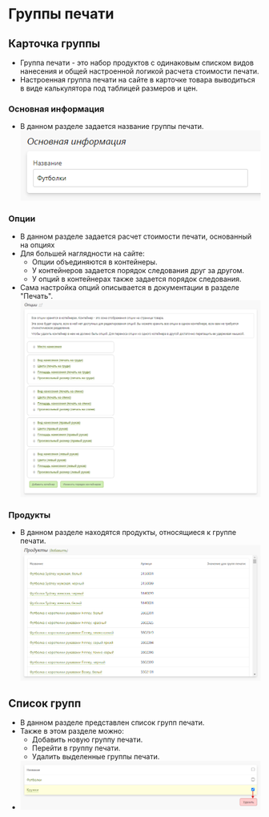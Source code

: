 # Группы печати
## Карточка группы
* Группа печати - это набор продуктов с одинаковым списком видов нанесения и общей настроенной логикой расчета стоимости печати.
* Настроенная группа печати на сайте в карточке товара выводиться в виде калькулятора под таблицей размеров и цен.

### Основная информация
* В данном разделе задается название группы печати.
![](../_media/gift/gift17.png)

### Опции
* В данном разделе задается расчет стоимости печати, основанный на опциях  
* Для большей наглядности на сайте:
    + Опции объединяются в контейнеры.
    + У контейнеров задается порядок следования друг за другом.
    + У опций в контейнерах также задается порядок следования. 
* Сама настройка опций описывается в документации в разделе "Печать".
![](../_media/gift/gift18.png)

### Продукты
* В данном разделе находятся продукты, относящиеся к группе печати.
![](../_media/gift/gift19.png)

## Список групп
* В данном разделе представлен список групп печати.
* Также в этом разделе можно:
    + Добавить новую группу печати.
    + Перейти в группу печати.
    + Удалить выделенные группы печати.
* ![](../_media/gift/gift16.png)